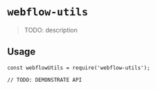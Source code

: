 # `webflow-utils`

> TODO: description

## Usage

```
const webflowUtils = require('webflow-utils');

// TODO: DEMONSTRATE API
```
